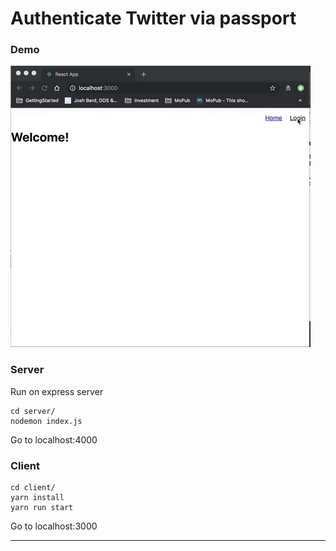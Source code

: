 # Authenticate Twitter via passport

### Demo

![Demo](client/src/images/demo.gif)

### Server

Run on express server

```
cd server/
nodemon index.js
```

Go to localhost:4000

### Client

```
cd client/
yarn install
yarn run start
```

Go to localhost:3000

---
